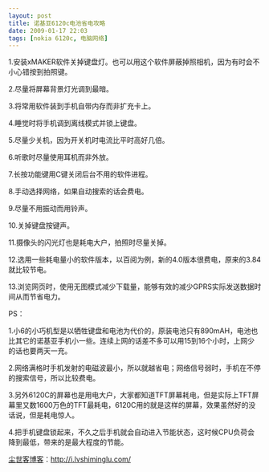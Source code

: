 ```yaml
---
layout: post
title: 诺基亚6120c电池省电攻略
date: 2009-01-17 22:03
tags: [nokia 6120c, 电脑网络]
---
```

1.安装xMAKER软件关掉键盘灯。也可以用这个软件屏蔽掉照相机，因为有时会不小心错按到拍照键。

2.尽量将屏幕背景灯光调到最暗。

3.将常用软件装到手机自带内存而非扩充卡上。

4.睡觉时将手机调到离线模式并锁上键盘。

5.尽量少关机，因为开关机时电流比平时高好几倍。

6.听歌时尽量使用耳机而非外放。

7.长按功能键用C键关闭后台不用的软件进程。

8.手动选择网络，如果自动搜索的话会费电。

9.尽量不用振动而用铃声。

10.关掉键盘按键声。

11.摄像头的闪光灯也是耗电大户，拍照时尽量关掉。

12.选用一些耗电量小的软件版本，以百阅为例，新的4.0版本很费电，原来的3.84就比较节电。

13.浏览网页时，使用无图模式减少下载量，能够有效的减少GPRS实际发送数据时间从而节省电力。

PS：

1.小6的小巧机型是以牺牲键盘和电池为代价的，原装电池只有890mAH，电池也比其它的诺基亚手机小一些。连续上网的话差不多可以用15到16个小时，上网少的话也要两天一充。

2.网络满格时手机发射的电磁波最小，所以就越省电；网络信号弱时，手机在不停的搜索信号，所以比较费电。

3.另外6120C的屏幕也是用电大户，大家都知道TFT屏幕耗电，但是实际上TFT屏幕里又数1600万色的TFT最耗电，6120C用的就是这样的屏幕，效果虽然好的没话说，但是耗电惊人。

4.把手机键盘锁起来，不久之后手机就会自动进入节能状态，这时候CPU负荷会降到最低，带来的是最大程度的节能。

<a href="http://i.lvshiminglu.com/">尘世客博客</a>：<a href="http://i.lvshiminglu.com/">http://i.lvshiminglu.com/</a>

